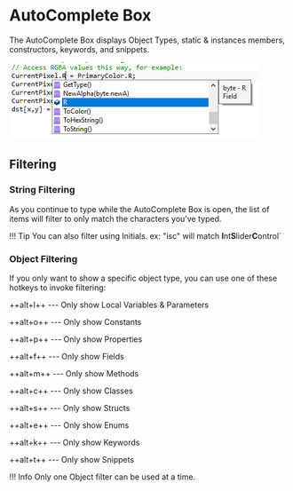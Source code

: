 # AutoComplete Box

The AutoComplete Box displays Object Types, static & instances members, constructors, keywords, and snippets.

![AutoComplete of ColorBgra members](img/colorBgraMembers.png)

## Filtering

### String Filtering

As you continue to type while the AutoComplete Box is open, the list of items will filter to only match the characters you've typed.

!!! Tip
    You can also filter using Initials. ex: "isc" will match **I**nt**S**lider**C**ontrol`

### Object Filtering

If you only want to show a specific object type, you can use one of these hotkeys to invoke filtering:

++alt+l++ --- Only show Local Variables & Parameters

++alt+o++ --- Only show Constants

++alt+p++ --- Only show Properties

++alt+f++ --- Only show Fields

++alt+m++ --- Only show Methods

++alt+c++ --- Only show Classes

++alt+s++ --- Only show Structs

++alt+e++ --- Only show Enums

++alt+k++ --- Only show Keywords

++alt+t++ --- Only show Snippets

!!! Info
    Only one Object filter can be used at a time.
